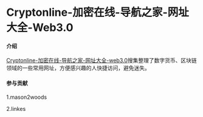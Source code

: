 # Cryptonline-加密在线-导航之家-网址大全-Web3.0

#### 介绍
[Cryptonline-加密在线-导航之家-网址大全-web3.0](https://linkes.gitee.io/cryptonline/)搜集整理了数字货币、区块链领域的一些常用网址，方便感兴趣的人快捷访问，避免迷失。

#### 参与贡献

1.mason2woods

2.linkes
